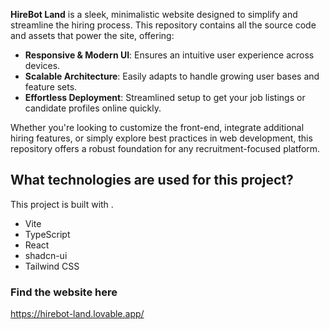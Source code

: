 **HireBot Land** is a sleek, minimalistic website designed to simplify and streamline the hiring process. This repository contains all the source code and assets that power the site, offering:

- **Responsive & Modern UI**: Ensures an intuitive user experience across devices.  
- **Scalable Architecture**: Easily adapts to handle growing user bases and feature sets.  
- **Effortless Deployment**: Streamlined setup to get your job listings or candidate profiles online quickly.  

Whether you're looking to customize the front-end, integrate additional hiring features, or simply explore best practices in web development, this repository offers a robust foundation for any recruitment-focused platform.

## What technologies are used for this project?

This project is built with .

- Vite
- TypeScript
- React
- shadcn-ui
- Tailwind CSS

### Find the website here
https://hirebot-land.lovable.app/
